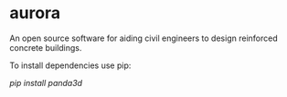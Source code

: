 # **aurora**
An open source software for aiding civil engineers to design reinforced concrete buildings.

To install dependencies use pip:

_pip install panda3d_




